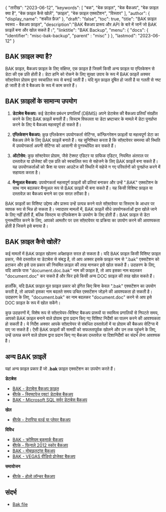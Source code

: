 {
"तारीख": "2023-06-12",
  "keywords": [
"बक",
"बेक फ़ाइल",
"बेक बैकअप",
"बेक फ़ाइल क्या है",
"बेक फ़ाइल कैसे खोलें",
"फ़ाइल",
"बेक फ़ाइल एक्सटेंशन",
"विस्तार"
],
  "author": {
"display_name": "शकील फ़ैज़"
},
"draft": "false",
"toc": true,
"title": "BAK फ़ाइल स्वरूप - बैकअप फ़ाइल",
  "description":"BAK बैकअप प्रारूप और API के बारे में जानें जो BAK फ़ाइलें बना और खोल सकते हैं।",
"linktitle": "BAK Backup",
  "menu": {
    "docs": {
      "identifier": "misc-bak-backup",
"parent" : "misc"
}
},
"lastmod": "2023-06-12"
}

## BAK फ़ाइल क्या है?

BAK फ़ाइल, बैकअप फ़ाइल के लिए संक्षिप्त, एक फ़ाइल है जिसमें किसी अन्य फ़ाइल या एप्लिकेशन से डेटा की एक प्रति होती है। डेटा हानि को रोकने के लिए सुरक्षा उपाय के रूप में BAK फ़ाइलें अक्सर सॉफ़्टवेयर प्रोग्राम द्वारा स्वचालित रूप से बनाई जाती हैं। यदि मूल फ़ाइल दूषित हो जाती है या गलती से नष्ट हो जाती है तो वे बैकअप के रूप में काम करते हैं।

## BAK फ़ाइलों के सामान्य उपयोग

1. **डेटाबेस बैकअप:** कई डेटाबेस प्रबंधन प्रणालियाँ (DBMS) अपने डेटाबेस की बैकअप प्रतियाँ संग्रहीत करने के लिए BAK फ़ाइलें बनाती हैं। सिस्टम विफलता या डेटा भ्रष्टाचार के मामले में डेटा पुनर्प्राप्त करने के लिए ये बैकअप महत्वपूर्ण हो सकते हैं।

2. **एप्लिकेशन बैकअप:** कुछ एप्लिकेशन उपयोगकर्ता सेटिंग्स, कॉन्फ़िगरेशन फ़ाइलों या महत्वपूर्ण डेटा का बैकअप लेने के लिए BAK फ़ाइलें बनाते हैं। यह सुनिश्चित करता है कि सॉफ़्टवेयर समस्या की स्थिति में उपयोगकर्ता अपनी सेटिंग्स को आसानी से पुनर्स्थापित कर सकते हैं।

3. **ऑटोसेव:** कुछ सॉफ्टवेयर प्रोग्राम, जैसे टेक्स्ट एडिटर या ग्राफिक एडिटर, नियमित अंतराल पर दस्तावेज़ या प्रोजेक्ट की एक प्रति को स्वचालित रूप से सहेजने के लिए BAK फ़ाइलें बना सकते हैं। यह उपयोगकर्ताओं को क्रैश या पावर आउटेज की स्थिति में सहेजे न गए परिवर्तनों को पुनर्प्राप्त करने में सहायता करता है।

4. **मैन्युअल बैकअप:** उपयोगकर्ता महत्वपूर्ण फ़ाइलों की प्रतियां बनाकर और उन्हें ".BAK" एक्सटेंशन के साथ नाम बदलकर मैन्युअल रूप से BAK फ़ाइलें भी बना सकते हैं। यह किसी विशिष्ट फ़ाइल या दस्तावेज़ का बैकअप बनाने का एक सरल तरीका है।

BAK फ़ाइलों का विशिष्ट उद्देश्य और प्रारूप उन्हें उत्पन्न करने वाले सॉफ़्टवेयर या सिस्टम के आधार पर व्यापक रूप से भिन्न हो सकता है। ज्यादातर मामलों में, BAK फ़ाइलें सीधे उपयोगकर्ताओं द्वारा खोले जाने के लिए नहीं होती हैं, बल्कि सिस्टम या एप्लिकेशन के उपयोग के लिए होती हैं। BAK फ़ाइल से डेटा पुनर्स्थापित करने के लिए, आपको आमतौर पर उस सॉफ़्टवेयर या प्रक्रिया का उपयोग करने की आवश्यकता होती है जिसने इसे बनाया है।

## BAK फ़ाइल कैसे खोलें?

कई मामलों में BAK फ़ाइल खोलना अपेक्षाकृत सरल हो सकता है। यदि BAK फ़ाइल किसी विशिष्ट फ़ाइल प्रकार, जैसे दस्तावेज़ या डेटाबेस से संबद्ध है, तो आप अक्सर इसके फ़ाइल नाम से ".bak" एक्सटेंशन को हटाकर और इसे उस प्रकार की नियमित फ़ाइल की तरह मानकर इसे खोल सकते हैं। उदाहरण के लिए, यदि आपके पास "document.doc.bak" नाम की फ़ाइल है, तो आप इसका नाम बदलकर "document.doc" कर सकते हैं और फिर इसे किसी अन्य DOC फ़ाइल की तरह खोल सकते हैं।

हालाँकि, यदि BAK फ़ाइल मूल फ़ाइल प्रकार को इंगित किए बिना केवल ".bak" एक्सटेंशन का उपयोग करती है, तो आपको इसका नाम बदलते समय उचित एक्सटेंशन जोड़ने की आवश्यकता हो सकती है। उदाहरण के लिए, "document.bak" का नाम बदलकर "document.doc" करने से आप इसे DOC फ़ाइल के रूप में खोल सकेंगे।

कुछ उदाहरणों में, विशेष रूप से सॉफ़्टवेयर-विशिष्ट बैकअप प्रारूपों या स्वामित्व प्रणालियों से निपटते समय, आपको BAK फ़ाइल बनाने वाले प्रोग्राम द्वारा प्रदान किए गए विशिष्ट निर्देशों का पालन करने की आवश्यकता हो सकती है। ये निर्देश अक्सर आपके सॉफ़्टवेयर से संबंधित दस्तावेज़ों में या प्रोग्राम की बैकअप सेटिंग्स में पाए जा सकते हैं। ऐसी BAK फ़ाइलों की सामग्री को सफलतापूर्वक खोलने और उन तक पहुंचने के लिए, उन्हें उत्पन्न करने वाले प्रोग्राम द्वारा प्रदान किए गए बैकअप दस्तावेज़ या दिशानिर्देशों का संदर्भ लेना आवश्यक है।

## अन्य BAK फ़ाइलें

यहां अन्य फ़ाइल प्रकार हैं जो **.bak** फ़ाइल एक्सटेंशन का उपयोग करते हैं।

**डेटाबेस**
- [BAK - डेटाबेस बैकअप फ़ाइल](/hi/डेटाबेस/bak/)
- [बीएके - स्विफ्टपेज एक्ट! डेटाबेस बैकअप](/hi/डेटाबेस/bak-act/)
- [BAK - Microsoft SQL सर्वर डेटाबेस बैकअप](/hi/डेटाबेस/bak-sqlserver/)

**खेल**
- [बीएके - टेरारिया वर्ल्ड या प्लेयर बैकअप](/hi/गेम/बक-टेरारिया/)

**विविध**
- [BAK - क्रोमियम बुकमार्क बैकअप](/hi/misc/bak-chromium/)
- [बीएके - फिनाले 2012 स्कोर बैकअप](/hi/misc/bak-finale/)
- [BAK - मोबाइलट्रांस बैकअप](/hi/misc/bak-mobiletrans/)
- [BAK - VEGAS वीडियो प्रोजेक्ट बैकअप](/hi/misc/bak-vegas/)

**समायोजन**
- [बीएके - होलो लॉन्चर बैकअप](/hi/सेटिंग्स/बक-होलो/)

## संदर्भ
* [Bak file](https://en.wikipedia.org/wiki/Bak_file)
